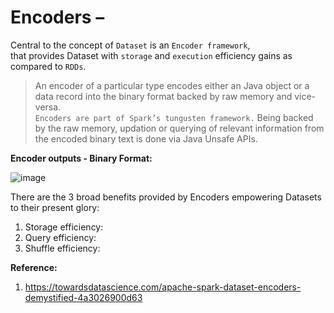 # Encoders – 
Central to the concept of `Dataset` is an `Encoder framework`,  
that provides Dataset with `storage` and `execution` efficiency gains as compared to `RDDs`.  

> An encoder of a particular type encodes either an Java object or a data record into the binary format backed by raw memory and vice-versa.  
> `Encoders are part of Spark’s tungusten framework.` Being backed by the raw memory, updation or querying of relevant information from the encoded binary text is done via Java Unsafe APIs.


**Encoder outputs - Binary Format:**  

![image](https://user-images.githubusercontent.com/26399543/146454815-cf8b586c-c683-4487-a945-c8d4e82a76ed.png)

There are the 3 broad benefits provided by Encoders empowering Datasets to their present glory:  
1. Storage efficiency:
2. Query efficiency:
3. Shuffle efficiency:

**Reference:**  
1. https://towardsdatascience.com/apache-spark-dataset-encoders-demystified-4a3026900d63

